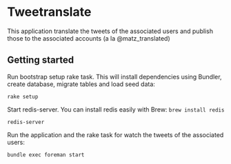 # Tweetranslate
This application translate the tweets of the associated users and
publish those to the associated accounts (a la @matz_translated)


## Getting started

Run bootstrap setup rake task. This will install dependencies using Bundler, create database,
migrate tables and load seed data:

    rake setup


Start redis-server. You can install redis easily with Brew: ```brew install redis```

    redis-server


Run the application and the rake task for watch the tweets of the associated users:

    bundle exec foreman start
